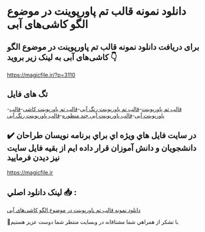 # دانلود نمونه قالب تم پاورپوینت در موضوع الگو کاشی‌های آبی

## برای دریافت دانلود نمونه قالب تم پاورپوینت در موضوع الگو کاشی‌های آبی به لینک زیر بروید 👇

https://magicfile.ir/?p=3110

## تگ های فایل

-[قالب تم پاورپوینت](https://magicfile.ir/product/%d9%82%d8%a7%d9%84%d8%a8-%d8%aa%d9%85-%d9%be%d8%a7%d9%88%d8%b1%d9%be%d9%88%db%8c%d9%86%d8%aa-%d8%af%d8%b1-%d9%85%d9%88%d8%b6%d9%88%d8%b9-%d8%a7%d9%84%da%af%d9%88-%da%a9%d8%a7%d8%b4%db%8c%d9%87%d8%a7%db%8c-%d8%a2%d8%a8%db%8c/)-[قالب تم پاورپوینت رنگ آبی](https://magicfile.ir/product/%d9%82%d8%a7%d9%84%d8%a8-%d8%aa%d9%85-%d9%be%d8%a7%d9%88%d8%b1%d9%be%d9%88%db%8c%d9%86%d8%aa-%d8%af%d8%b1-%d9%85%d9%88%d8%b6%d9%88%d8%b9-%d8%a7%d9%84%da%af%d9%88-%da%a9%d8%a7%d8%b4%db%8c%d9%87%d8%a7%db%8c-%d8%a2%d8%a8%db%8c/)-[قالب تم پاورپوینت کاشی](https://magicfile.ir/product/%d9%82%d8%a7%d9%84%d8%a8-%d8%aa%d9%85-%d9%be%d8%a7%d9%88%d8%b1%d9%be%d9%88%db%8c%d9%86%d8%aa-%d8%af%d8%b1-%d9%85%d9%88%d8%b6%d9%88%d8%b9-%d8%a7%d9%84%da%af%d9%88-%da%a9%d8%a7%d8%b4%db%8c%d9%87%d8%a7%db%8c-%d8%a2%d8%a8%db%8c/)-[قالب پاورپوینت آبی](https://magicfile.ir/product/%d9%82%d8%a7%d9%84%d8%a8-%d8%aa%d9%85-%d9%be%d8%a7%d9%88%d8%b1%d9%be%d9%88%db%8c%d9%86%d8%aa-%d8%af%d8%b1-%d9%85%d9%88%d8%b6%d9%88%d8%b9-%d8%a7%d9%84%da%af%d9%88-%da%a9%d8%a7%d8%b4%db%8c%d9%87%d8%a7%db%8c-%d8%a2%d8%a8%db%8c/)-[قالب پاورپوینت آبی چند منظوره](https://magicfile.ir/product/%d9%82%d8%a7%d9%84%d8%a8-%d8%aa%d9%85-%d9%be%d8%a7%d9%88%d8%b1%d9%be%d9%88%db%8c%d9%86%d8%aa-%d8%af%d8%b1-%d9%85%d9%88%d8%b6%d9%88%d8%b9-%d8%a7%d9%84%da%af%d9%88-%da%a9%d8%a7%d8%b4%db%8c%d9%87%d8%a7%db%8c-%d8%a2%d8%a8%db%8c/)-[قالب پاورپوینت رنگ آبی](https://magicfile.ir/product/%d9%82%d8%a7%d9%84%d8%a8-%d8%aa%d9%85-%d9%be%d8%a7%d9%88%d8%b1%d9%be%d9%88%db%8c%d9%86%d8%aa-%d8%af%d8%b1-%d9%85%d9%88%d8%b6%d9%88%d8%b9-%d8%a7%d9%84%da%af%d9%88-%da%a9%d8%a7%d8%b4%db%8c%d9%87%d8%a7%db%8c-%d8%a2%d8%a8%db%8c/)

## ✔️ در سايت فايل هاي ويژه اي براي برنامه نويسان طراحان دانشجويان و دانش آموزان قرار داده ايم از بقيه فايل سايت نيز ديدن فرماييد

https://magicfile.ir


## لينک دانلود اصلي 📥 :

[دانلود نمونه قالب تم پاورپوینت در موضوع الگو کاشی‌های آبی](https://magicfile.ir/product/%d9%82%d8%a7%d9%84%d8%a8-%d8%aa%d9%85-%d9%be%d8%a7%d9%88%d8%b1%d9%be%d9%88%db%8c%d9%86%d8%aa-%d8%af%d8%b1-%d9%85%d9%88%d8%b6%d9%88%d8%b9-%d8%a7%d9%84%da%af%d9%88-%da%a9%d8%a7%d8%b4%db%8c%d9%87%d8%a7%db%8c-%d8%a2%d8%a8%db%8c/) 


🙏با تشکر از همراهي شما مشتاقانه در وبسایت منتظر شما دوست عزیز هستیم

